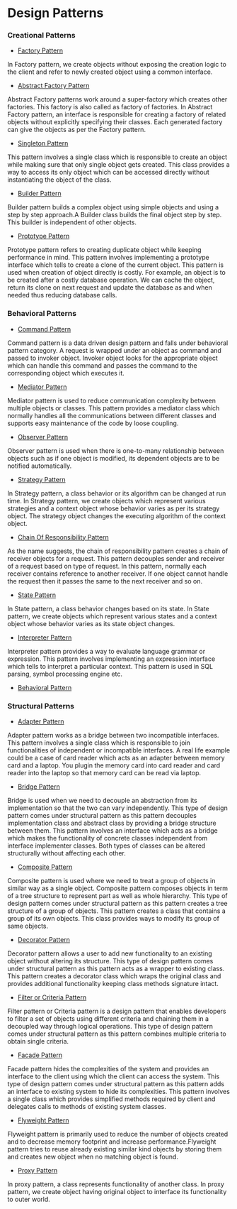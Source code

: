 # Design Patterns

### Creational Patterns

* [Factory Pattern](/src/creational/factory)

In Factory pattern, we create objects without exposing the creation logic to the client and refer to newly created object using a common interface.

* [Abstract Factory Pattern](/src/creational/abstract_factory)

Abstract Factory patterns work around a super-factory which creates other factories. This factory is also called as factory of factories.
In Abstract Factory pattern, an interface is responsible for creating a factory of related objects without explicitly specifying their classes. Each generated factory can give the objects as per the Factory pattern.

* [Singleton Pattern](/src/creational/singleton)

This pattern involves a single class which is responsible to create an object while making sure that only single object gets created. This class provides a way to access its only object which can be accessed directly without instantiating the object of the class.

* [Builder Pattern](/src/creational/builder)

Builder pattern builds a complex object using simple objects and using a step by step approach.A Builder class builds the final object step by step. This builder is independent of other objects.

* [Prototype Pattern](/src/creational/prototype)

Prototype pattern refers to creating duplicate object while keeping performance in mind. This pattern involves implementing a prototype interface which tells to create a clone of the current object. This pattern is used when creation of object directly is costly. For example, an object is to be created after a costly database operation. We can cache the object, return its clone on next request and update the database as and when needed thus reducing database calls.

### Behavioral Patterns

* [Command Pattern](/src/behavioral/command)

Command pattern is a data driven design pattern and falls under behavioral pattern category. A request is wrapped under an object as command and passed to invoker object. Invoker object looks for the appropriate object which can handle this command and passes the command to the corresponding object which executes it.

* [Mediator Pattern](/src/behavioral/mediator)

Mediator pattern is used to reduce communication complexity between multiple objects or classes. This pattern provides a mediator class which normally handles all the communications between different classes and supports easy maintenance of the code by loose coupling.

* [Observer Pattern](/src/behavioral/observer)

Observer pattern is used when there is one-to-many relationship between objects such as if one object is modified, its dependent objects are to be notified automatically.

* [Strategy Pattern](/src/behavioral/strategy)

In Strategy pattern, a class behavior or its algorithm can be changed at run time. In Strategy pattern, we create objects which represent various strategies and a context object whose behavior varies as per its strategy object. The strategy object changes the executing algorithm of the context object.


* [Chain Of Responsibility Pattern](/src/behavioral/chain_of_responsibility)

As the name suggests, the chain of responsibility pattern creates a chain of receiver objects for a request. This pattern decouples sender and receiver of a request based on type of request. In this pattern, normally each receiver contains reference to another receiver. If one object cannot handle the request then it passes the same to the next receiver and so on.

* [State Pattern](/src/behavioral/state)

In State pattern, a class behavior changes based on its state. In State pattern, we create objects which represent various states and a context object whose behavior varies as its state object changes.

* [Interpreter Pattern](/src/behavioral/interpreter)

Interpreter pattern provides a way to evaluate language grammar or expression. This pattern involves implementing an expression interface which tells to interpret a particular context. This pattern is used in SQL parsing, symbol processing engine etc.

* [Behavioral Pattern](/src/behavioral/iterator)



### Structural Patterns

* [Adapter Pattern](/src/structural/adapter)

Adapter pattern works as a bridge between two incompatible interfaces.
This pattern involves a single class which is responsible to join functionalities of independent or incompatible interfaces. A real life example could be a case of card reader which acts as an adapter between memory card and a laptop. You plugin the memory card into card reader and card reader into the laptop so that memory card can be read via laptop.

* [Bridge Pattern](/src/structural/bridge)

Bridge is used when we need to decouple an abstraction from its implementation so that the two can vary independently. This type of design pattern comes under structural pattern as this pattern decouples implementation class and abstract class by providing a bridge structure between them.
This pattern involves an interface which acts as a bridge which makes the functionality of concrete classes independent from interface implementer classes. Both types of classes can be altered structurally without affecting each other.

* [Composite Pattern](/src/structural/composite)

Composite pattern is used where we need to treat a group of objects in similar way as a single object. Composite pattern composes objects in term of a tree structure to represent part as well as whole hierarchy. This type of design pattern comes under structural pattern as this pattern creates a tree structure of a group of objects.
This pattern creates a class that contains a group of its own objects. This class provides ways to modify its group of same objects.

* [Decorator Pattern](/src/structural/decorator)

Decorator pattern allows a user to add new functionality to an existing object without altering its structure. This type of design pattern comes under structural pattern as this pattern acts as a wrapper to existing class.
This pattern creates a decorator class which wraps the original class and provides additional functionality keeping class methods signature intact.

* [Filter or Criteria Pattern](/src/structural/filter_or_criteria)

Filter pattern or Criteria pattern is a design pattern that enables developers to filter a set of objects using different criteria and chaining them in a decoupled way through logical operations. This type of design pattern comes under structural pattern as this pattern combines multiple criteria to obtain single criteria.

* [Facade Pattern](src/structural/facade)

Facade pattern hides the complexities of the system and provides an interface to the client using which the client can access the system. This type of design pattern comes under structural pattern as this pattern adds an interface to existing system to hide its complexities.
This pattern involves a single class which provides simplified methods required by client and delegates calls to methods of existing system classes.

* [Flyweight Pattern](src/structural/flyweight)

Flyweight pattern is primarily used to reduce the number of objects created and to decrease memory footprint and increase performance.Flyweight pattern tries to reuse already existing similar kind objects by storing them and creates new object when no matching object is found.

* [Proxy Pattern](/src/structural/proxy)

In proxy pattern, a class represents functionality of another class. In proxy pattern, we create object having original object to interface its functionality to outer world.